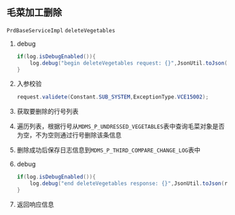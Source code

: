 ## 毛菜加工删除

`PrdBaseServiceImpl`  `deleteVegetables`

1. debug

   ```java
   if(log.isDebugEnabled()){
       log.debug("begin deleteVegetables request: {}",JsonUtil.toJson(request));
   }
   ```

2. 入参校验

   ```java
   request.validete(Constant.SUB_SYSTEM,ExceptionType.VCE15002);
   ```

3. 获取要删除的行号列表

4. 遍历列表，根据行号从`MDMS_P_UNDRESSED_VEGETABLES`表中查询毛菜对象是否为空，不为空则通过行号删除该条信息

5. 删除成功后保存日志信息到`MDMS_P_THIRD_COMPARE_CHANGE_LOG`表中

6. debug

   ```java
   if(log.isDebugEnabled()){
       log.debug("end deleteVegetables response: {}",JsonUtil.toJson(response));
   }
   ```

7. 返回响应信息

